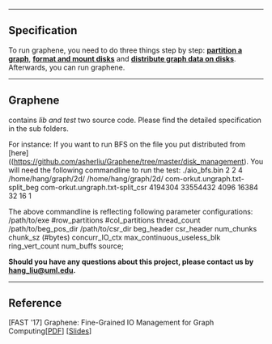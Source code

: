 ----
Specification
-----
To run graphene, you need to do three things step by step: **[partition a graph](https://github.com/asherliu/Graphene/tree/master/converter)**, **[format and mount disks](https://github.com/asherliu/Graphene/tree/master/disk_management)** and **[distribute graph data on disks](https://github.com/asherliu/Graphene/tree/master/disk_management)**. Afterwards, you can run graphene. 


-----
Graphene 
-----------
contains *lib and test* two source code.
Please find the detailed specification in the sub folders.

For instance: If you want to run BFS on the file you put distributed from [here]((https://github.com/asherliu/Graphene/tree/master/disk_management). You will need the following commandline to run the test:
./aio_bfs.bin 2 2 4 /home/hang/graph/2d/ /home/hang/graph/2d/ com-orkut.ungraph.txt-split_beg com-orkut.ungraph.txt-split_csr 4194304 33554432 4096 16384 32 16 1

The above commandline is reflecting following parameter configurations: /path/to/exe #row_partitions #col_partitions thread_count /path/to/beg_pos_dir /path/to/csr_dir beg_header csr_header num_chunks chunk_sz (#bytes) concurr_IO_ctx max_continuous_useless_blk ring_vert_count num_buffs source;


**Should you have any questions about this project, please contact us by hang_liu@uml.edu.**

-----
Reference
-------
[FAST '17] Graphene: Fine-Grained IO Management for Graph Computing[[PDF](https://www.usenix.org/system/files/conference/fast17/fast17-liu.pdf)] [[Slides](https://www.usenix.org/sites/default/files/conference/protected-files/fast17_slides_liu.pdf)]

